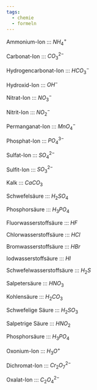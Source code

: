 ```yaml
---
tags:
  - chemie
  - formeln
---
```

Ammonium-Ion ::: $NH_4^+$
<!--SR:!2000-01-01,1,250!2024-09-29,4,270-->

<!--SR:!2025-05-21,249,338-->

Carbonat-Ion ::: $CO_3^{2-}$
<!--SR:!2000-01-01,1,250!2024-09-29,4,280-->

<!--SR:!2025-02-21,166,326-->

Hydrogencarbonat-Ion ::: $HCO_3^-$
<!--SR:!2000-01-01,1,250!2024-09-29,4,270-->

<!--SR:!2024-11-12,90,280-->
Hydroxid-Ion ::: $OH^-$
<!--SR:!2000-01-01,1,250!2024-09-29,4,280-->

<!--SR:!2025-01-10,126,306-->

Nitrat-Ion ::: $NO_3^-$
<!--SR:!2000-01-01,1,250!2024-09-28,3,260-->

<!--SR:!2025-02-15,162,314-->

Nitrit-Ion ::: $NO_2^-$
<!--SR:!2024-09-29,4,280!2000-01-01,1,250-->

<!--SR:!2025-01-25,141,303-->

Permanganat-Ion ::: $MnO_4^-$
<!--SR:!2024-09-29,4,280!2000-01-01,1,250-->

<!--SR:!2025-03-06,179,314-->

Phosphat-Ion ::: $PO_4^{3-}$
<!--SR:!2024-09-29,4,280!2000-01-01,1,250-->

<!--SR:!2025-04-05,207,320-->

Sulfat-Ion ::: $SO_4^{2-}$
<!--SR:!2024-09-29,4,280!2000-01-01,1,250-->

<!--SR:!2025-01-07,123,283-->

Sulfit-Ion ::: $SO_3^{2-}$
<!--SR:!2024-09-29,4,270!2000-01-01,1,250-->

<!--SR:!2025-03-26,199,320-->

Kalk ::: $CaCO_3$
<!--SR:!2000-01-01,1,250!2024-09-29,4,280-->

<!--SR:!2024-10-01,8,240-->

Schwefelsäure ::: $H_2SO_4$
<!--SR:!2000-01-01,1,250!2024-09-29,4,270-->

<!--SR:!2024-11-07,88,274-->

Phosphorsäure ::: $H_3PO_4$
<!--SR:!2000-01-01,1,250!2024-09-29,4,270-->

<!--SR:!2025-01-21,137,286-->

Fluorwasserstoffsäure ::: $HF$
<!--SR:!2024-09-29,4,280!2000-01-01,1,250-->

<!--SR:!2024-10-03,24,280-->


Chlorwasserstoffsäure ::: $HCl$
<!--SR:!2000-01-01,1,250!2024-09-29,4,280-->

<!--SR:!2025-01-11,127,303-->

Bromwasserstoffsäure ::: $HBr$
<!--SR:!2024-09-29,4,280!2000-01-01,1,250-->

<!--SR:!2025-03-03,178,320-->

Iodwasserstoffsäure ::: $HI$
<!--SR:!2000-01-01,1,250!2024-09-29,4,270-->

<!--SR:!2025-02-10,157,319-->

Schwefelwasserstoffsäure ::: $H_2S$
<!--SR:!2000-01-01,1,250!2024-09-29,4,280-->

<!--SR:!2024-09-27,19,286-->

Salpetersäure ::: $HNO_3$
<!--SR:!2024-09-29,4,280!2000-01-01,1,250-->

<!--SR:!2024-12-02,108,299-->

Kohlensäure ::: $H_2CO_3$
<!--SR:!2024-09-29,4,280!2000-01-01,1,250-->

<!--SR:!2025-02-25,170,320-->

Schwefelige Säure ::: $H_2SO_3$
<!--SR:!2000-01-01,1,250!2024-09-29,4,280-->

<!--SR:!2024-11-18,73,274-->

Salpetrige Säure ::: $HNO_2$
<!--SR:!2024-09-29,4,280!2000-01-01,1,250-->

<!--SR:!2024-12-26,111,286-->

Phosphorsäure ::: $H_3PO_4$

<!--SR:!2024-11-02,86,283-->

Oxonium-Ion ::: $H_3O^+$
<!--SR:!2000-01-01,1,250!2024-09-29,4,270-->

<!--SR:!2025-04-12,211,326-->

Dichromat-Ion ::: $Cr_2O_7^{2-}$
<!--SR:!2024-09-29,4,280!2000-01-01,1,250-->

<!--SR:!2024-10-08,21,243-->

Oxalat-Ion ::: $C_2O_4^{2-}$
<!--SR:!2024-09-29,3,260!2000-01-01,1,250-->

<!--SR:!2024-10-09,25,286-->

